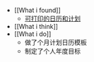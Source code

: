- [[What i found]]
	- [可打印的日历和计划](https://7calendar.com/cn/)
- [[What i think]]
- [[What i do]]
	- 做了个月计划日历模板
	- 制定了个人年度目标